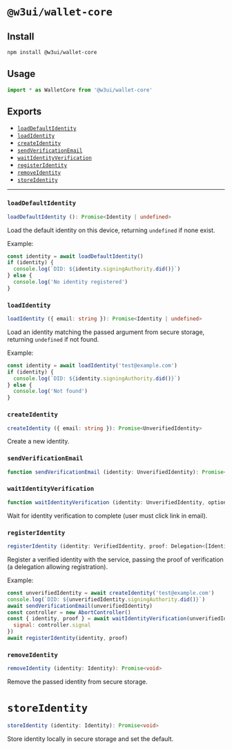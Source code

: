 # `@w3ui/wallet-core`

## Install

```sh
npm install @w3ui/wallet-core
```

## Usage

```js
import * as WalletCore from '@w3ui/wallet-core'
```

## Exports

* [`loadDefaultIdentity`](#loaddefaultidentity)
* [`loadIdentity`](#loadidentity)
* [`createIdentity`](#createidentity)
* [`sendVerificationEmail`](#sendverificationemail)
* [`waitIdentityVerification`](#waitidentityverification)
* [`registerIdentity`](#registeridentity)
* [`removeIdentity`](#removeidentity)
* [`storeIdentity`](#storeidentity)

---

### `loadDefaultIdentity`

```ts
loadDefaultIdentity (): Promise<Identity | undefined>
```

Load the default identity on this device, returning `undefined` if none exist.

Example:

```js
const identity = await loadDefaultIdentity()
if (identity) {
  console.log(`DID: ${identity.signingAuthority.did()}`)
} else {
  console.log('No identity registered')
}
```

### `loadIdentity`

```ts
loadIdentity ({ email: string }): Promise<Identity | undefined>
```

Load an identity matching the passed argument from secure storage, returning `undefined` if not found.

Example:

```js
const identity = await loadIdentity('test@example.com')
if (identity) {
  console.log(`DID: ${identity.signingAuthority.did()}`)
} else {
  console.log('Not found')
}
```

### `createIdentity`

```ts
createIdentity ({ email: string }): Promise<UnverifiedIdentity>
```

Create a new identity.

### `sendVerificationEmail`

```ts
function sendVerificationEmail (identity: UnverifiedIdentity): Promise<void>
```

### `waitIdentityVerification`

```ts
function waitIdentityVerification (identity: UnverifiedIdentity, options?: { signal: AbortSignal }): Promise<{ identity: VerifiedIdentity, proof: Delegation<[IdentityRegister]> }>
```

Wait for identity verification to complete (user must click link in email).

### `registerIdentity`

```ts
registerIdentity (identity: VerifiedIdentity, proof: Delegation<[IdentityRegister]>): Promise<void>
```

Register a verified identity with the service, passing the proof of verification (a delegation allowing registration).

Example:

```js
const unverifiedIdentity = await createIdentity('test@example.com')
console.log(`DID: ${unverifiedIdentity.signingAuthority.did()}`)
await sendVerificationEmail(unverifiedIdentity)
const controller = new AbortController()
const { identity, proof } = await waitIdentityVerification(unverifiedIdentity, {
  signal: controller.signal
})
await registerIdentity(identity, proof)
```

### `removeIdentity`

```ts
removeIdentity (identity: Identity): Promise<void>
```

Remove the passed identity from secure storage.


# `storeIdentity`

```ts
storeIdentity (identity: Identity): Promise<void>
```

Store identity locally in secure storage and set the default.
